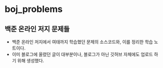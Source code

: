 # boj_problems
## 백준 온라인 저지 문제들
+ 백준 온라인 저지에서 여태까지 학습했던 문제의 소스코드와, 이를 정리한 학습 노트이다.
+ 이미 블로그에 올렸던 글이 대부분이나, 블로그가 아닌 깃허브 자체에도 업로드 하기 위해 생성했다.
